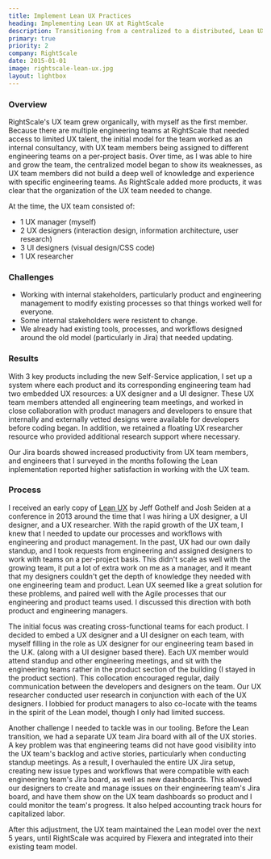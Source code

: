 ```yaml
---
title: Implement Lean UX Practices
heading: Implementing Lean UX at RightScale
description: Transitioning from a centralized to a distributed, Lean UX process at RightScale
primary: true
priority: 2
company: RightScale
date: 2015-01-01
image: rightscale-lean-ux.jpg
layout: lightbox
---
```

### Overview
RightScale's UX team grew organically, with myself as the first member. Because there are multiple engineering teams at RightScale that needed access to limited UX talent, the initial model for the team worked as an internal consultancy, with UX team members being assigned to different engineering teams on a per-project basis. Over time, as I was able to hire and grow the team, the centralized model began to show its weaknesses, as UX team members did not build a deep well of knowledge and experience with specific engineering teams. As RightScale added more products, it was clear that the organization of the UX team needed to change.

At the time, the UX team consisted of:
* 1 UX manager (myself)
* 2 UX designers (interaction design, information architecture, user research)
* 3 UI designers (visual design/CSS code)
* 1 UX researcher

### Challenges
* Working with internal stakeholders, particularly product and engineering management to modify existing processes so that things worked well for everyone.
* Some internal stakeholders were resistent to change.
* We already had existing tools, processes, and workflows designed around the old model (particularly in Jira) that needed updating.

### Results
With 3 key products including the new Self-Service application, I set up a system where each product and its corresponding engineering team had two embedded UX resources: a UX designer and a UI designer. These UX team members attended all engineering team meetings, and worked in close collaboration with product managers and developers to ensure that internally and externally vetted designs were available for developers before coding began. In addition, we retained a floating UX researcher resource who provided additional research support where necessary.

Our Jira boards showed increased productivity from UX team members, and engineers that I surveyed in the months following the Lean inplementation reported higher satisfaction in working with the UX team.

### Process
I received an early copy of [Lean UX](https://www.amazon.com/Lean-UX-Applying-Principles-Experience/dp/1449311652) by Jeff Gothelf and Josh Seiden at a conference in 2013 around the time that I was hiring a UX designer, a UI designer, and a UX researcher. With the rapid growth of the UX team, I knew that I needed to update our processes and workflows with engineering and product management. In the past, UX had our own daily standup, and I took requests from engineering and assigned designers to work with teams on a per-project basis. This didn't scale as well with the growing team, it put a lot of extra work on me as a manager, and it meant that my designers couldn't get the depth of knowledge they needed with one engineering team and product. Lean UX seemed like a great solution for these problems, and paired well with the Agile processes that our engineering and product teams used. I discussed this direction with both product and engineering managers.

The initial focus was creating cross-functional teams for each product. I decided to embed a UX designer and a UI designer on each team, with myself filling in the role as UX designer for our engineering team based in the U.K. (along with a UI designer based there). Each UX member would attend standup and other engineering meetings, and sit with the engineering teams rather in the product section of the building (I stayed in the product section). This collocation encouraged regular, daily communication between the developers and designers on the team. Our UX researcher conducted user research in conjunction with each of the UX designers. I lobbied for product managers to also co-locate with the teams in the spirit of the Lean model, though I only had limited success.

Another challenge I needed to tackle was in our tooling. Before the Lean transition, we had a separate UX team Jira board with all of the UX stories. A key problem was that engineering teams did not have good visibility into the UX team's backlog and active stories, particularly when conducting standup meetings. As a result, I overhauled the entire UX Jira setup, creating new issue types and workflows that were compatible with each engineering team's Jira board, as well as new daashboards. This allowed our designers to create and manage issues on their engineering team's Jira board, and have them show on the UX team dashboards so product and I could monitor the team's progress. It also helped accounting track hours for capitalized labor.

After this adjustment, the UX team maintained the Lean model over the next 5 years, until RightScale was acquired by Flexera and integrated into their existing team model.
